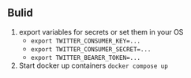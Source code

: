 ﻿## Bulid

1. export variables for secrets or set them in your OS
    - `export TWITTER_CONSUMER_KEY=...`
    - `export TWITTER_CONSUMER_SECRET=...`
    - `export TWITTER_BEARER_TOKEN=...`
2. Start docker up containers `docker compose up`
